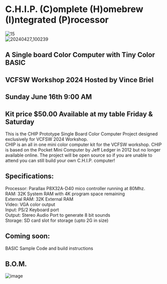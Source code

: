 # C.H.I.P. (C)omplete (H)omebrew (I)ntegrated (P)rocessor<br>

![15](https://github.com/Retrotink/CHIP/assets/121696513/aad8cdb2-fd03-4e4e-973e-a151032b2a93)
<br>
![20240427_100239](https://github.com/Retrotink/CHIP/assets/121696513/64df5f28-b1cc-4447-bd8d-f04b8e90c97c)



## A Single board Color Computer with Tiny Color BASIC<br>
## VCFSW Workshop 2024 Hosted by Vince Briel
## Sunday June 16th 9:00 AM
## Kit price $50.00 Available at my table Friday & Saturday

This is the CHIP Prototype Single Board Color Computer Project designed exclusively for VCFSW 2024 Workshop. <br>
CHIP is an all in one mini color computer kit for the VCFSW workshop. CHIP is based on the Pocket Mini Computer by Jeff Ledger in 2012 but no longer available online. 
The project will be open source so if you are unable to attend you can still build your own C.H.I.P. computer!

## Specifications:

Processor: Parallax P8X32A-D40 mico controller running at 80Mhz. <br>
RAM: 32K System RAM with 4K program space remaining <br>
External RAM: 32K External RAM <br>
Video: VGA color output<br>
Input: PS/2 Keyboard port<br>
Output: Stereo Audio Port to generate 8 bit sounds<br>
Storage: SD card slot for storage (upto 2G in size)<br>

## Coming soon: <br>
BASIC Sample Code and build instructions<br>

## B.O.M.

![image](https://github.com/Retrotink/C.H.I.P./assets/121696513/efd15496-b053-4cd0-a399-c38385d1edbb)


